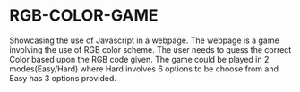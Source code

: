 # RGB-COLOR-GAME
Showcasing the use of Javascript in a webpage. The webpage is a game involving the use of RGB color scheme. The user needs to guess the correct Color based upon the RGB code given. The game could be played in 2 modes(Easy/Hard) where Hard involves 6 options to be choose from and Easy has 3 options provided.
